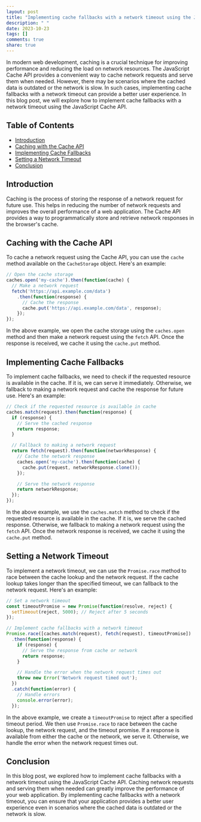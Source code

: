 ```yaml
---
layout: post
title: "Implementing cache fallbacks with a network timeout using the JavaScript Cache API"
description: " "
date: 2023-10-23
tags: []
comments: true
share: true
---
```


In modern web development, caching is a crucial technique for improving performance and reducing the load on network resources. The JavaScript Cache API provides a convenient way to cache network requests and serve them when needed. However, there may be scenarios where the cached data is outdated or the network is slow. In such cases, implementing cache fallbacks with a network timeout can provide a better user experience. In this blog post, we will explore how to implement cache fallbacks with a network timeout using the JavaScript Cache API.

## Table of Contents
- [Introduction](#introduction)
- [Caching with the Cache API](#caching-with-the-cache-api)
- [Implementing Cache Fallbacks](#implementing-cache-fallbacks)
- [Setting a Network Timeout](#setting-a-network-timeout)
- [Conclusion](#conclusion)

## Introduction

Caching is the process of storing the response of a network request for future use. This helps in reducing the number of network requests and improves the overall performance of a web application. The Cache API provides a way to programmatically store and retrieve network responses in the browser's cache.

## Caching with the Cache API

To cache a network request using the Cache API, you can use the `cache` method available on the `CacheStorage` object. Here's an example:

```javascript
// Open the cache storage
caches.open('my-cache').then(function(cache) {
  // Make a network request
  fetch('https://api.example.com/data')
    .then(function(response) {
      // Cache the response
      cache.put('https://api.example.com/data', response);
    });
});
```

In the above example, we open the cache storage using the `caches.open` method and then make a network request using the `fetch` API. Once the response is received, we cache it using the `cache.put` method.

## Implementing Cache Fallbacks

To implement cache fallbacks, we need to check if the requested resource is available in the cache. If it is, we can serve it immediately. Otherwise, we fallback to making a network request and cache the response for future use. Here's an example:

```javascript
// Check if the requested resource is available in cache
caches.match(request).then(function(response) {
  if (response) {
    // Serve the cached response
    return response;
  }

  // Fallback to making a network request
  return fetch(request).then(function(networkResponse) {
    // Cache the network response
    caches.open('my-cache').then(function(cache) {
      cache.put(request, networkResponse.clone());
    });

    // Serve the network response
    return networkResponse;
  });
});
```

In the above example, we use the `caches.match` method to check if the requested resource is available in the cache. If it is, we serve the cached response. Otherwise, we fallback to making a network request using the `fetch` API. Once the network response is received, we cache it using the `cache.put` method.

## Setting a Network Timeout

To implement a network timeout, we can use the `Promise.race` method to race between the cache lookup and the network request. If the cache lookup takes longer than the specified timeout, we can fallback to the network request. Here's an example:

```javascript
// Set a network timeout
const timeoutPromise = new Promise(function(resolve, reject) {
  setTimeout(reject, 5000); // Reject after 5 seconds
});

// Implement cache fallbacks with a network timeout
Promise.race([caches.match(request), fetch(request), timeoutPromise])
  .then(function(response) {
    if (response) {
      // Serve the response from cache or network
      return response;
    }

    // Handle the error when the network request times out
    throw new Error('Network request timed out');
  })
  .catch(function(error) {
    // Handle errors
    console.error(error);
  });
```

In the above example, we create a `timeoutPromise` to reject after a specified timeout period. We then use `Promise.race` to race between the cache lookup, the network request, and the timeout promise. If a response is available from either the cache or the network, we serve it. Otherwise, we handle the error when the network request times out.

## Conclusion

In this blog post, we explored how to implement cache fallbacks with a network timeout using the JavaScript Cache API. Caching network requests and serving them when needed can greatly improve the performance of your web application. By implementing cache fallbacks with a network timeout, you can ensure that your application provides a better user experience even in scenarios where the cached data is outdated or the network is slow.